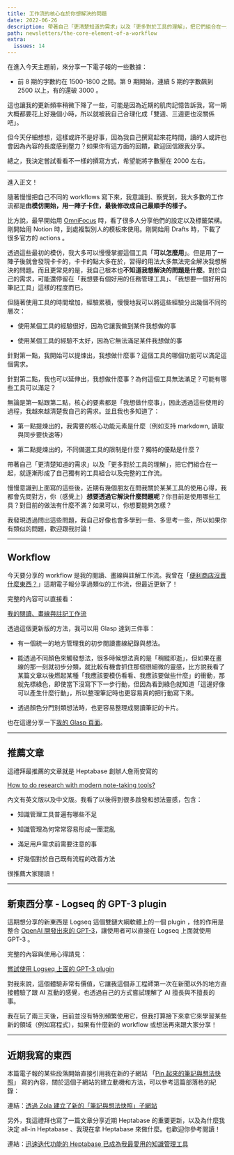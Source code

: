 ```yaml
---
title: 工作流的核心在於你想解決的問題
date: 2022-06-26
description: 帶著自己「更清楚知道的需求」以及「更多對於工具的理解」，把它們組合在一起，就逐漸形成了自己獨有的工具組合以及完整的工作流。
path: newsletters/the-core-element-of-a-workflow
extra:
  issues: 14
---
```


在進入今天主題前，來分享一下電子報的一些數據：

* 前 8 期的字數約在 1500-1800 之間。第 9 期開始，連續 5 期的字數飆到 2500 以上，有的還破 3000 。

這也讓我的更新頻率稍微下降了一些，可能是因為近期的肌肉記憶告訴我，寫一期大概都要花上好幾個小時，所以就被我自己合理化成「雙週、三週更也沒關係吧」。

但今天仔細想想，這樣或許不是好事，因為我自己撰寫起來花時間，讀的人或許也會因為內容的長度感到壓力？如果你有這方面的回饋，歡迎回信跟我分享。

總之，我決定嘗試看看不一樣的撰寫方式，希望能將字數壓在 2000 左右。

<!-- more -->
---

進入正文！

隨著慢慢把自己不同的 workflows 寫下來，我意識到、察覺到，我大多數的工作流都是**由模仿開始，用一陣子卡住，最後修改成自己最順手的樣子。**

比方說，最早開始用 [OmniFocus](https://www.omnigroup.com/omnifocus/) 時，看了很多人分享他們的設定以及標籤架構。剛開始用 Notion 時，到處複製別人的模板來使用。剛開始用 Drafts 時，下載了很多官方的 actions 。

透過這些最初的模仿，我大多可以慢慢掌握這個工具「**可以怎麼用**」。但是用了一陣子後就會發現卡卡的，卡卡的點大多在於，習得的用法大多無法完全解決我想解決的問題。而且更常見的是，我自己根本也**不知道我想解決的問題是什麼**。對於自己的需求，可能還停留在「我想要有個好用的任務管理工具」、「我想要一個好用的筆記工具」這樣的程度而已。

但隨著使用工具的時間增加，經驗累積，慢慢地我可以將這些經驗分出幾個不同的層次：

* 使用某個工具的經驗很好，因為它讓我做到某件我想做的事

* 使用某個工具的經驗不太好，因為它無法滿足某件我想做的事

針對第一點，我開始可以提煉出，我想做什麼事？這個工具的哪個功能可以滿足這個需求。

針對第二點，我也可以延伸出，我想做什麼事？為何這個工具無法滿足？可能有哪些工具可以滿足？

無論是第一點跟第二點，核心的要素都是「我想做什麼事」，因此透過這些使用的過程，我越來越清楚我自己的需求。並且我也多知道了：

* 第一點提煉出的，我需要的核心功能元素是什麼（例如支持 markdown, 讀取與同步要快速等）

* 第二點提煉出的，不同備選工具的限制是什麼？獨特的優點是什麼？

帶著自己「更清楚知道的需求」以及「更多對於工具的理解」，把它們組合在一起，就逐漸形成了自己獨有的工具組合以及完整的工作流。

慢慢意識到上面寫的這些後，近期有幾個朋友在問我關於某某工具的使用心得，我都會先問對方，你（感覺上）**想要透過它解決什麼問題呢**？你目前是使用哪些工具？對目前的做法有什麼不滿？如果可以，你想要能夠怎樣？

我發現透過問出這些問題，我自己好像也會多學到一些、多思考一些，所以如果你有類似的問題，歡迎跟我討論！

---

## Workflow

今天要分享的 workflow 是我的閱讀、畫線與註解工作流。我曾在「[便利商店沒賣什麼東西？](@/newsletters/6-ignorance-management.md)」這期電子報分享過類似的工作流，但最近更新了！

完整的內容可以直接看：

[我的閱讀、畫線與註記工作流](@/blog/workflows-my-highlighting-and-annotating-workflow.md)

透過這個更新版的方法，我可以用 Glasp 達到三件事：

* 有一個統一的地方管理我的初步閱讀畫線紀錄與想法。

* 能透過不同顏色來觸發想法，很多時候想法真的是「稍縱即逝」，但如果在畫線的那一刻就初步分類，就比較有機會抓住那個很細微的靈感，比方說我看了某篇文章以後燃起某種「我應該要模仿看看、我應該要做些什麼」的衝動，那就先標綠色，即使當下沒寫下下一步行動，但因為看到綠色就知道「這邊好像可以產生什麼行動」，所以整理筆記時也更容易真的把行動寫下來。

* 透過顏色分門別類想法時，也更容易整理成閱讀筆記的卡片。

也在這邊分享一下[我的 Glasp 頁面](https://glasp.co/#/pinchlime)。

---

## 推薦文章

這禮拜最推薦的文章就是 Heptabase 創辦人詹雨安寫的 

[How to do research with modern note-taking tools?](https://medium.com/heptabase/how-to-do-research-with-modern-note-taking-tools-4be8e0414653) 

內文有英文版以及中文版。我看了以後得到很多啟發和想法靈感，包含：

* 知識管理工具普遍有哪些不足

* 知識管理為何常常容易形成一團混亂

* 滿足用戶需求前需要注意的事

* 好幾個對於自己既有流程的改善方法

很推薦大家閱讀！

---

## 新東西分享 - Logseq 的 GPT-3 plugin

這期想分享的新東西是 Logseq 這個雙鏈大綱軟體上的一個 plugin ，他的作用是整合 [OpenAI 開發出來的 GPT-3](https://openai.com/api/)，讓使用者可以直接在 Logseq 上面就使用 GPT-3 。

完整的內容與使用心得請見： 

[嘗試使用 Logseq 上面的 GPT-3 plugin](@/snapshots/tried-tried-to-use-logseq-plugin-gpt3-openai.md)

對我來說，這個體驗非常有價值，它讓我這個非工程師第一次在新聞以外的地方直接體驗了跟 AI 互動的感覺，也透過自己的方式嘗試理解了 AI 擅長與不擅長的事。

我在玩了兩三天後，目前並沒有特別頻繁使用它，但我打算接下來拿它來學習某些新的領域（例如寫程式），如果有什麼新的 workflow 或想法再來跟大家分享！

---

## 近期我寫的東西

本篇電子報的某些段落開始直接引用我在新的子網站 「[Pin 起來的筆記與想法快照](https://notes.pinchlime.com)」 寫的內容，關於這個子網站的建立動機和方法，可以參考這篇部落格的紀錄：

連結：[透過 Zola 建立了新的「筆記與想法快照」子網站](@/blog/built-pinchlime-notes.md) 

另外，我這禮拜也寫了一篇文章分享近期 Heptabase 的重要更新，以及為什麼我決定 all-in Heptabase 、我現在拿 Heptabase 來做什麼。也歡迎你參考閱讀！

連結：[迅速迭代功能的 Heptabase 已成為我最愛用的知識管理工具](@/blog/heptabase-has-already-become-my-favorite-pkm-tool.md)